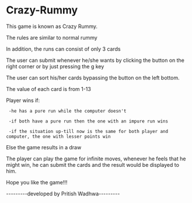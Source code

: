 # Crazy-Rummy

This game is known as Crazy Rummy.

The rules are similar to normal rummy

In addition, the runs can consist of only 3 cards

The user can submit whenever he/she wants by clicking the button on the right corner or by just pressing the g key

The user can sort his/her cards bypassing the button on the left bottom.

The value of each card is from 1-13

Player wins if:
	 
	 -he has a pure run while the computer doesn't
	 
	 -if both have a pure run then the one with an impure run wins
	 
	 -if the situation up-till now is the same for both player and computer, the one with lesser points win

Else the game results in a draw

The player can play the game for infinite moves, whenever he feels that he might win, he can submit the cards and the result would be displayed to him.


Hope you like the game!!!


---------developed by Pritish Wadhwa--------- 
